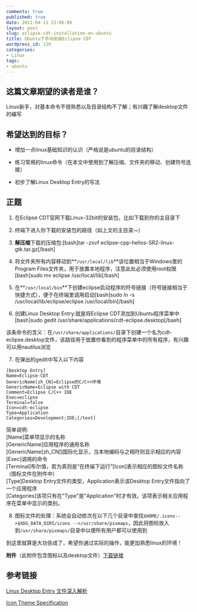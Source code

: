 ```yaml
---
comments: true
published: true
date: 2011-04-11 13:06:09
layout: post
slug: eclipse-cdt-installation-on-ubuntu
title: Ubuntu下手动安装Eclipse CDT
wordpress_id: 139
categories:
- Linux
tags:
- ubuntu
---
```


## 这篇文章期望的读者是谁？


Linux新手，对基本命令不很熟悉以及目录结构不了解；有兴趣了解desktop文件的编写


## 希望达到的目标？

	
  * 增加一点linux基础知识的认识（严格说是ubuntu的目录结构）

	
  * 练习常用的linux命令（在本文中使用到了解压缩、文件夹的移动、创建符号连接）

	
  * 初步了解Linux Desktop Entry的写法


<!-- more -->

## 正题
	
  1. 在Eclipse CDT官网下载Linux-32bit的安装包，比如下载到你的主目录下

	
  2. 终端下进入你下载的安装包的路径（如上文的主目录:~）

	
  3. **解压缩**下载的压缩包:[bash]tar -zxvf eclipse-cpp-helios-SR2-linux-gtk.tar.gz[/bash]

	
  4. 将文件夹所有内容移动到**`/usr/local/lib`**该位置相当于Windows里的Program Files文件夹，用于放置本地程序，注意此处必须使用root权限[bash]sudo mv eclipse /usr/local/lib[/bash]

	
  5. 在**`/usr/local/bin`**下创建eclipse启动程序的符号链接（符号链接相当于快捷方式），便于在终端里调用启动[bash]sudo ln -s /usr/local/lib/eclipse/eclipse /usr/local/bin[/bash]

	
  6. 创建Linux Desktop Entry:就是将Eclipse CDT添加到Ubuntu程序菜单中[bash]sudo gedit /usr/share/applications/cdt-eclipse.desktop[/bash]

该条命令的含义：在`/usr/share/applications/`目录下创建一个名为cdt-eclipse.desktop文件，该路径用于放置你看到的程序菜单中的所有程序，有兴趣可以用nautilus浏览

	
  7. 在弹出的gedit中写入以下内容

```
[Desktop Entry]
Name=Eclipse-CDT
GenericName[zh_CN]=Eclipse的C/C++环境
GenericName=Eclipse with CDT
Comment=Eclipse C/C++ IDE
Exec=eclipse
Terminal=false
Icon=cdt-eclipse
Type=Application
Categories=Development;IDE;[/text]
```

简单说明:  
[Name]菜单项显示的名称  
[GenericName]应用程序的通用名称  
[GenericName[zh_CN]]国际化显示，当本地编码与之相符则显示相应的内容  
[Exec]调用的命令  
[Terminal]布尔值，若为真则是“在终端下运行”[Icon]表示相应的图标文件名称（图标文件在附件中）  
[Type]Desktop Entry文件的类型，Application表示该Desktop Entry文件指向了一个应用程序  
[Categories]该项只有在"Type"是"Application"时才有效。该项表示相关应用程序在菜单中显示的类别。  

	
  8. 图标文件的处理：系统会自动依次在以下几个目录中查找`$HOME/.icons-->$XDG_DATA_DIRS/icons -->/usr/share/pixmaps`，因此将图标放入到`/usr/share/pixmaps/`目录中以便所有用户都可以使用到




到这里就算是大功告成了，希望你通过实际的操作，能更加熟悉linux的环境！




**附件**（此附件包含图标以及desktop文件）[下载链接](http://u.115.com/file/f9e78679f9)





## 参考链接




[Linux Desktop Entry 文件深入解析](http://www.ibm.com/developerworks/cn/linux/l-cn-dtef/index.html)




[Icon Theme Specification](http://standards.freedesktop.org/icon-theme-spec/icon-theme-spec-latest.html)

